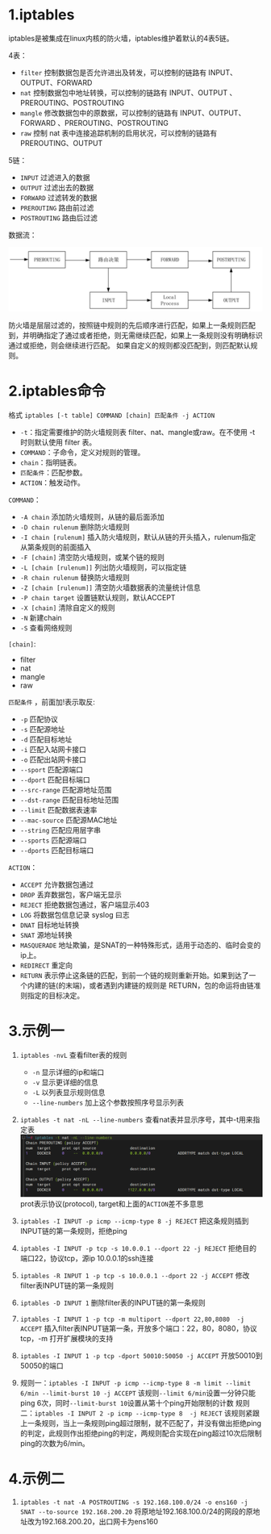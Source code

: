 <!--
 * @Descripttion: 
 * @Author: 只会Ctrl CV的菜鸟
 * @version: 
 * @Date: 2023-03-30 21:02:37
 * @LastEditTime: 2023-04-01 23:43:48
-->
# 1.iptables

iptables是被集成在linux内核的防火墙，iptables维护着默认的4表5链。

4表：

- `filter` 控制数据包是否允许进出及转发，可以控制的链路有 INPUT、 OUTPUT、FORWARD
- `nat` 控制数据包中地址转换，可以控制的链路有 INPUT、OUTPUT 、PREROUTING、POSTROUTING
- `mangle` 修改数据包中的原数据，可以控制的链路有 INPUT、OUTPUT、FORWARD 、PREROUTING、POSTROUTING
- `raw` 控制 nat 表中连接追踪机制的启用状况，可以控制的链路有 PREROUTING、OUTPUT

5链：

- `INPUT` 过滤进入的数据
- `OUTPUT` 过滤出去的数据
- `FORWARD` 过滤转发的数据
- `PREROUTING` 路由前过滤
- `POSTROUTING` 路由后过滤

数据流：

<img src="images/image-20230330212002820.png" alt="image-20230330212002820" style="zoom:80%;" />

防火墙是层层过滤的，按照链中规则的先后顺序进行匹配，如果上一条规则匹配到，并明确指定了通过或者拒绝，则无需继续匹配，如果上一条规则没有明确标识通过或拒绝，则会继续进行匹配。
如果自定义的规则都没匹配到，则匹配默认规则。

# 2.iptables命令

 格式 `iptables [-t table] COMMAND [chain] 匹配条件 -j ACTION`

- `-t`：指定需要维护的防火墙规则表 filter、nat、mangle或raw。在不使用 -t 时则默认使用 filter 表。
- `COMMAND`：子命令，定义对规则的管理。
- `chain`：指明链表。
- `匹配条件`：匹配参数。
- `ACTION`：触发动作。

`COMMAND`：

- `-A chain` 添加防火墙规则，从链的最后面添加
- `-D chain rulenum` 删除防火墙规则
- `-I chain [rulenum]` 插入防火墙规则，默认从链的开头插入，rulenum指定从第条规则的前面插入
- `-F [chain]` 清空防火墙规则，或某个链的规则
- `-L [chain [rulenum]]` 列出防火墙规则，可以指定链
- `-R chain rulenum` 替换防火墙规则
- `-Z [chain [rulenum]]` 清空防火墙数据表的流量统计信息
- `-P chain target` 设置链默认规则，默认ACCEPT
- `-X [chain]` 清除自定义的规则
- `-N` 新建chain
- `-S` 查看网络规则

`[chain]`:
- filter
- nat
- mangle
- raw

`匹配条件` ，前面加!表示取反:

- `-p`	匹配协议
- `-s`	匹配源地址
- `-d`	匹配目标地址
- `-i`	匹配入站网卡接口
- `-o`	匹配出站网卡接口
- `--sport` 匹配源端口
- `--dport` 匹配目标端口
- `--src-range` 匹配源地址范围
- `--dst-range` 匹配目标地址范围
- `--limit` 匹配数据表速率
- `--mac-source` 匹配源MAC地址
- `--string` 匹配应用层字串
- `--sports` 匹配源端口
- `--dports` 匹配目标端口


`ACTION`：
- `ACCEPT`	允许数据包通过
- `DROP`	丢弃数据包，客户端无显示
- `REJECT`	拒绝数据包通过，客户端显示403
- `LOG`	将数据包信息记录 syslog 曰志
- `DNAT`	目标地址转换
- `SNAT`	源地址转换
- `MASQUERADE`	地址欺骗，是SNAT的一种特殊形式，适用于动态的、临时会变的ip上。
- `REDIRECT`	重定向
- `RETURN` 表示停止这条链的匹配，到前一个链的规则重新开始。如果到达了一个内建的链(的末端)，或者遇到内建链的规则是 RETURN，包的命运将由链准则指定的目标决定。

# 3.示例一

1. `iptables -nvL` 查看filter表的规则
   - `-n` 显示详细的ip和端口
   - `-v` 显示更详细的信息
   - `-L` 以列表显示规则信息
   - `--line-numbers` 加上这个参数按照序号显示列表
2. `iptables -t nat -nL --line-numbers` 查看nat表并显示序号，其中-t用来指定表
![图 1](images/1680190655996.png)  
prot表示协议(protocol), target和上面的`ACTION`差不多意思

3. `iptables -I INPUT -p icmp --icmp-type 8 -j REJECT` 把这条规则插到INPUT链的第一条规则，拒绝ping
4. `iptables -I INPUT -p tcp -s 10.0.0.1 --dport 22 -j REJECT` 拒绝目的端口22，协议tcp，源ip 10.0.0.1的ssh连接
5. `iptables -R INPUT 1 -p tcp -s 10.0.0.1 --dport 22 -j ACCEPT` 修改filter表INPUT链的第一条规则
6. `iptables -D INPUT 1` 删除filter表的INPUT链的第一条规则
7. `iptables -I INPUT 1 -p tcp -m multiport --dport 22,80,8080  -j ACCEPT` 插入filter表INPUT链第一条，开放多个端口：22，80，8080，协议tcp，-m 打开扩展模块的支持
8. `iptables -I INPUT 1 -p tcp -dport 50010:50050 -j ACCEPT` 开放50010到50050的端口
9. 规则一：`iptables -I INPUT -p icmp --icmp-type 8 -m limit --limit 6/min --limit-burst 10 -j ACCEPT`
该规则`--limit 6/min`设置一分钟只能ping 6次，同时`--limit-burst 10`设置从第十个ping开始限制的计数
规则二：`iptables -I INPUT 2 -p icmp --icmp-type 8  -j REJECT`
该规则紧跟上一条规则，当上一条规则ping超过限制，就不匹配了，并没有做出拒绝ping的判定，此规则作出拒绝ping的判定，两规则配合实现在ping超过10次后限制ping的次数为6/min。

# 4.示例二
1. `iptables -t nat -A POSTROUTING -s 192.168.100.0/24 -o ens160 -j SNAT --to-source 192.168.200.20`
将原地址192.168.100.0/24的网段的原地址改为192.168.200.20，出口网卡为ens160
